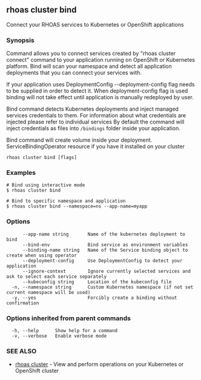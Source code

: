 ## rhoas cluster bind

Connect your RHOAS services to Kubernetes or OpenShift applications

### Synopsis

Command allows you to connect services created by "rhoas cluster connect" command to your application
running on OpenShift or Kubernetes platform.
Bind will scan your namespace and detect all application deployments that you can connect your
services with. 

If your application uses DeploymentConfig --deployment-config flag needs to be supplied in order to detect it.
When deployment-config flag is used binding will not take effect until application is manually redeployed by user.

Bind command detects Kubernetes deployments and inject managed services credentials to them.
For information about what credentials are injected please refer to individual services
By default the command will inject credentials as files into `/bindings` folder inside your application.

Bind command will create volume inside your deployment.
ServiceBindingOperator resource if you have it installed on your cluster


```
rhoas cluster bind [flags]
```

### Examples

```
# Bind using interactive mode
$ rhoas cluster bind

# Bind to specific namespace and application
$ rhoas cluster bind --namespace=ns --app-name=myapp

```

### Options

```
      --app-name string       Name of the kubernetes deployment to bind
      --bind-env              Bind service as environment variables
      --binding-name string   Name of the Service binding object to create when using operator
      --deployment-config     Use DeploymentConfig to detect your application
      --ignore-context        Ignore currently selected services and ask to select each service separately
      --kubeconfig string     Location of the kubeconfig file
  -n, --namespace string      Custom Kubernetes namespace (if not set current namespace will be used)
  -y, --yes                   Forcibly create a binding without confirmation
```

### Options inherited from parent commands

```
  -h, --help      Show help for a command
  -v, --verbose   Enable verbose mode
```

### SEE ALSO

* [rhoas cluster](rhoas_cluster.md)	 - View and perform operations on your Kubernetes or OpenShift cluster


